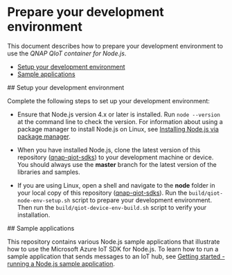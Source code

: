 # Prepare your development environment

This document describes how to prepare your development environment to use the *QNAP QIoT container for Node.js*.

- [Setup your development environment](#devenv)
- [Sample applications](#readme)

<a name="devenv"/>
## Setup your development environment

Complete the following steps to set up your development environment:
- Ensure that Node.js version 4.x or later is installed. Run `node --version` at the command line to check the version. For information about using a package manager to install Node.js on Linux, see [Installing Node.js via package manager][node-linux].

- When you have installed Node.js, clone the latest version of this repository ([qnap-qiot-sdks](https://github.com/qnap-dev/qnap-qiot-sdks)) to your development machine or device. You should always use the **master** branch for the latest version of the libraries and samples.

- If you are using Linux, open a shell and navigate to the **node** folder in your local copy of this repository ([qnap-qiot-sdks](https://github.com/qnap-dev/qnap-qiot-sdks)). Run the `build/qiot-node-env-setup.sh` script to prepare your development environment. Then run the `build/qiot-device-env-build.sh` script to verify your installation.

<a name="samplecode"/>
## Sample applications

This repository contains various Node.js sample applications that illustrate how to use the Microsoft Azure IoT SDK for Node.js. To learn how to run a sample application that sends messages to an IoT hub, see [Getting started - running a Node.js sample application][getstarted].

[node-linux]: https://github.com/nodejs/node/wiki
[getstarted]: node-dev-run-sample.md
